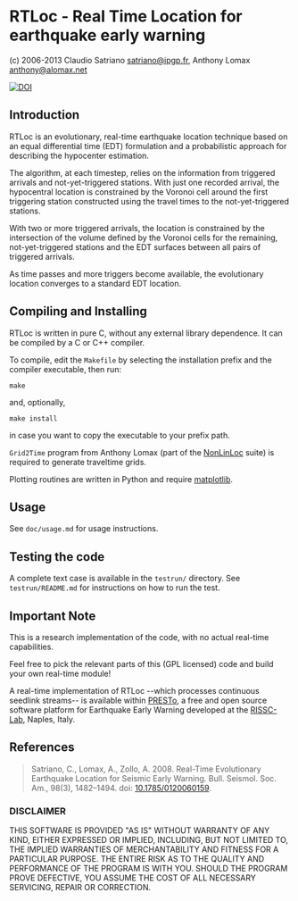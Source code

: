 # RTLoc - Real Time Location for earthquake early warning
(c) 2006-2013 Claudio Satriano <satriano@ipgp.fr>,
Anthony Lomax <anthony@alomax.net>

[![DOI](https://zenodo.org/badge/DOI/10.5281/zenodo.591465.svg)](https://doi.org/10.5281/zenodo.591465)

## Introduction

RTLoc is an evolutionary, real-time earthquake location technique
based on an equal differential time (EDT) formulation and a
probabilistic approach for describing the hypocenter estimation.

The algorithm, at each timestep, relies on the information from
triggered arrivals and not-yet-triggered stations. With just one
recorded arrival, the hypocentral location is constrained by the
Voronoi cell around the first triggering station constructed using
the travel times to the not-yet-triggered stations.

With two or more triggered arrivals, the location is constrained
by the intersection of the volume defined by the Voronoi cells for
the remaining, not-yet-triggered stations and the EDT surfaces
between all pairs of triggered arrivals.

As time passes and more triggers become available, the evolutionary
location converges to a standard EDT location.


## Compiling and Installing

RTLoc is written in pure C, without any external library dependence.
It can be compiled by a C or C++ compiler.

To compile, edit the `Makefile` by selecting the installation prefix
and the compiler executable, then run:

    make

and, optionally,

    make install

in case you want to copy the executable to your prefix path.

`Grid2Time` program from Anthony Lomax (part of the [NonLinLoc]
suite) is required to generate traveltime grids.

[NonLinLoc]: http://alomax.free.fr/nlloc

Plotting routines are written in Python and require [matplotlib].

[matplotlib]: http://matplotlib.org


## Usage

See `doc/usage.md` for usage instructions.


## Testing the code

A complete text case is available in the `testrun/` directory.
See `testrun/README.md` for instructions on how to run the test.


## Important Note

This is a research implementation of the code, with no actual
real-time capabilities.

Feel free to pick the relevant parts of this (GPL licensed) code
and build your own real-time module!

A real-time implementation of RTLoc --which processes continuous
seedlink streams-- is available within [PRESTo], a free and open
source software platform for Earthquake Early Warning developed
at the [RISSC-Lab], Naples, Italy.

[PRESTo]: http://www.prestoews.org
[RISSC-Lab]: http://www.rissclab.unina.it


## References

> Satriano, C., Lomax, A., Zollo, A. 2008.
> Real-Time Evolutionary Earthquake Location for Seismic Early Warning.
> Bull. Seismol. Soc. Am., 98(3), 1482–1494. doi: [10.1785/0120060159].

[10.1785/0120060159]: https://doi.org/10.1785/0120060159


### DISCLAIMER
THIS SOFTWARE IS PROVIDED "AS IS" WITHOUT WARRANTY OF ANY KIND, EITHER
EXPRESSED OR IMPLIED, INCLUDING, BUT NOT LIMITED TO, THE IMPLIED
WARRANTIES OF MERCHANTABILITY AND FITNESS FOR A PARTICULAR PURPOSE.
THE ENTIRE RISK AS TO THE QUALITY AND PERFORMANCE OF THE PROGRAM IS
WITH YOU. SHOULD THE PROGRAM PROVE DEFECTIVE, YOU ASSUME THE COST OF
ALL NECESSARY SERVICING, REPAIR OR CORRECTION.
